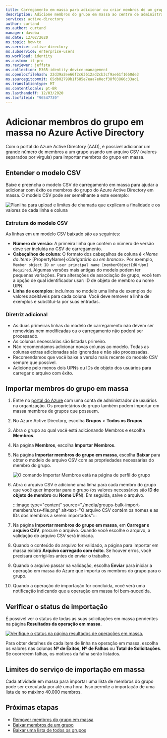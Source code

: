 ```yaml
---
title: Carregamento em massa para adicionar ou criar membros de um grupo – Azure Active Directory | Microsoft Docs
description: Adicione membros do grupo em massa ao centro de administração do Azure Active Directory.
services: active-directory
author: curtand
ms.author: curtand
manager: daveba
ms.date: 12/02/2020
ms.topic: how-to
ms.service: active-directory
ms.subservice: enterprise-users
ms.workload: identity
ms.custom: it-pro
ms.reviewer: jeffsta
ms.collection: M365-identity-device-management
ms.openlocfilehash: 22d39a2ee66f2c63612ad2cb3cf9ae61f1660de3
ms.sourcegitcommit: 65db02799b1f685e7eaa7e0ecf38f03866c33ad1
ms.translationtype: MT
ms.contentlocale: pt-BR
ms.lasthandoff: 12/03/2020
ms.locfileid: "96547739"
---
```

# <a name="bulk-add-group-members-in-azure-active-directory"></a>Adicionar membros do grupo em massa no Azure Active Directory

Com o portal do Azure Active Directory (AAD), é possível adicionar um grande número de membros a um grupo usando um arquivo CSV (valores separados por vírgula) para importar membros do grupo em massa.

## <a name="understand-the-csv-template"></a>Entender o modelo CSV

Baixe e preencha o modelo CSV de carregamento em massa para ajudar a adicionar com êxito os membros do grupo do Azure Active Directory em massa. O modelo CSV pode ser semelhante a este exemplo:

![Planilha para upload e limites de chamada que explicam a finalidade e os valores de cada linha e coluna](./media/groups-bulk-import-members/template-with-callouts.png)

### <a name="csv-template-structure"></a>Estrutura do modelo CSV

As linhas em um modelo CSV baixado são as seguintes:

- **Número de versão**: A primeira linha que contém o número de versão deve ser incluída no CSV de carregamento.
- **Cabeçalhos de coluna**: O formato dos cabeçalhos de coluna é &lt;*Nome do item*&gt; [PropertyName]&lt;*Obrigatório ou em branco*&gt;. Por exemplo, `Member object ID or user principal name [memberObjectIdOrUpn] Required`. Algumas versões mais antigas do modelo podem ter pequenas variações. Para alterações de associação de grupo, você tem a opção de qual identificador usar: ID de objeto de membro ou nome UPN.
- **Linha de exemplos**: incluímos no modelo uma linha de exemplos de valores aceitáveis para cada coluna. Você deve remover a linha de exemplos e substituí-la por suas entradas.

### <a name="additional-guidance"></a>Diretriz adicional

- As duas primeiras linhas do modelo de carregamento não devem ser removidas nem modificadas ou o carregamento não poderá ser processado.
- As colunas necessárias são listadas primeiro.
- Não recomendamos adicionar novas colunas ao modelo. Todas as colunas extras adicionadas são ignoradas e não são processadas.
- Recomendamos que você baixe a versão mais recente do modelo CSV sempre que possível.
- Adicione pelo menos dois UPNs ou IDs de objeto dos usuários para carregar o arquivo com êxito.

## <a name="to-bulk-import-group-members"></a>Importar membros do grupo em massa

1. Entre no [portal do Azure](https://portal.azure.com) com uma conta de administrador de usuários na organização. Os proprietários do grupo também podem importar em massa membros de grupos que possuem.
1. No Azure Active Directory, escolha **Grupos** > **Todos os Grupos**.
1. Abra o grupo ao qual você está adicionando Membros e escolha **Membros**.
1. Na página **Membros**, escolha **Importar Membros**.
1. Na página **Importar membros do grupo em massa**, escolha **Baixar** para obter o modelo de arquivo CSV com as propriedades necessárias do membro do grupo.

    ![O comando Importar Membros está na página de perfil do grupo](./media/groups-bulk-import-members/import-panel.png)

1. Abra o arquivo CSV e adicione uma linha para cada membro do grupo que você quer importar para o grupo (os valores necessários são **ID de objeto de membro** ou **Nome UPN**). Em seguida, salve o arquivo.

    :::image type="content" source="./media/groups-bulk-import-members/csv-file.png" alt-text="O arquivo CSV contém os nomes e as IDs dos membros a serem importados":::

1. Na página **Importar membros do grupo em massa**, em **Carregar o arquivo CSV**, procure o arquivo. Quando você escolhe o arquivo, a validação do arquivo CSV será iniciada.
1. Quando o conteúdo do arquivo for validado, a página para importar em massa exibirá **Arquivo carregado com êxito**. Se houver erros, você precisará corrigi-los antes de enviar o trabalho.
1. Quando o arquivo passar na validação, escolha **Enviar** para iniciar a operação em massa do Azure que importa os membros do grupo para o grupo.
1. Quando a operação de importação for concluída, você verá uma notificação indicando que a operação em massa foi bem-sucedida.

## <a name="check-import-status"></a>Verificar o status de importação

É possível ver o status de todas as suas solicitações em massa pendentes na página **Resultados da operação em massa**.

[![Verifique o status na página resultados de operações em massa.](./media/groups-bulk-import-members/bulk-center.png)](./media/groups-bulk-import-members/bulk-center.png#lightbox)

Para obter detalhes de cada item de linha na operação em massa, escolha os valores nas colunas **Nº de Êxitos**, **Nº de Falhas** ou **Total de Solicitações**. Se ocorrerem falhas, os motivos da falha serão listados.

## <a name="bulk-import-service-limits"></a>Limites do serviço de importação em massa

Cada atividade em massa para importar uma lista de membros do grupo pode ser executada por até uma hora. Isso permite a importação de uma lista de no máximo 40.000 membros.

## <a name="next-steps"></a>Próximas etapas

- [Remover membros do grupo em massa](groups-bulk-remove-members.md)
- [Baixar membros de um grupo](groups-bulk-download-members.md)
- [Baixar uma lista de todos os grupos](groups-bulk-download.md)
